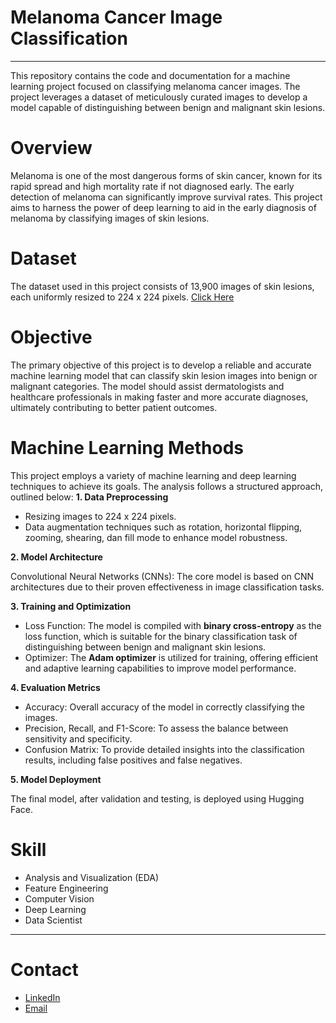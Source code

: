 # Melanoma Cancer Image Classification
---
This repository contains the code and documentation for a machine learning project focused on classifying melanoma cancer images. The project leverages a dataset of meticulously curated images to develop a model capable of distinguishing between benign and malignant skin lesions.

# Overview
Melanoma is one of the most dangerous forms of skin cancer, known for its rapid spread and high mortality rate if not diagnosed early. The early detection of melanoma can significantly improve survival rates. This project aims to harness the power of deep learning to aid in the early diagnosis of melanoma by classifying images of skin lesions.

# Dataset
The dataset used in this project consists of 13,900 images of skin lesions, each uniformly resized to 224 x 224 pixels. [Click Here](https://www.kaggle.com/datasets/bhaveshmittal/melanoma-cancer-dataset/data)

# Objective
The primary objective of this project is to develop a reliable and accurate machine learning model that can classify skin lesion images into benign or malignant categories. The model should assist dermatologists and healthcare professionals in making faster and more accurate diagnoses, ultimately contributing to better patient outcomes.

# Machine Learning Methods
This project employs a variety of machine learning and deep learning techniques to achieve its goals. The analysis follows a structured approach, outlined below:
**1. Data Preprocessing**

- Resizing images to 224 x 224 pixels.
- Data augmentation techniques such as rotation, horizontal flipping, zooming, shearing, dan fill mode to enhance model robustness.

**2. Model Architecture**

Convolutional Neural Networks (CNNs): The core model is based on CNN architectures due to their proven effectiveness in image classification tasks.

**3. Training and Optimization**

- Loss Function: The model is compiled with **binary cross-entropy** as the loss function, which is suitable for the binary classification task of distinguishing between benign and malignant skin lesions.
- Optimizer: The **Adam optimizer** is utilized for training, offering efficient and adaptive learning capabilities to improve model performance.

**4. Evaluation Metrics**

- Accuracy: Overall accuracy of the model in correctly classifying the images.
- Precision, Recall, and F1-Score: To assess the balance between sensitivity and specificity.
- Confusion Matrix: To provide detailed insights into the classification results, including false positives and false negatives.

**5. Model Deployment**

The final model, after validation and testing, is deployed using Hugging Face.

# Skill
- Analysis and Visualization (EDA)
- Feature Engineering
- Computer Vision
- Deep Learning
- Data Scientist

---

# Contact
- [LinkedIn](https://www.linkedin.com/in/tasyamla/)
- [Email](mailto:tsyamalia04@gmail.com)
